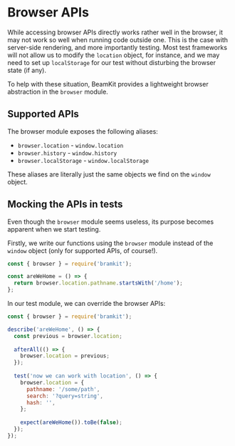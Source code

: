 # Browser APIs

While accessing browser APIs directly works rather well in the browser, it may
not work so well when running code outside one. This is the case with 
server-side rendering, and more importantly testing. Most test frameworks will
not allow us to modify the `location` object, for instance, and we may need 
to set up `localStorage` for our test without disturbing the browser state 
(if any).

To help with these situation, BeamKit provides a lightweight browser 
abstraction in the `browser` module.

## Supported APIs

The browser module exposes the following aliases: 

- `browser.location` - `window.location`
- `browser.history` - `window.history`
- `browser.localStorage` - `window.localStorage`

These aliases are literally just the same objects we find on the `window` 
object.

## Mocking the APIs in tests

Even though the `browser` module seems useless, its purpose becomes apparent 
when we start testing.

Firstly, we write our functions using the `browser` module instead of the 
`window` object (only for supported APIs, of course!).

```javascript
const { browser } = require('bramkit');

const areWeHome = () => {
  return browser.location.pathname.startsWith('/home');
};
```

In our test module, we can override the browser APIs:

```javascript
const { browser } = require('bramkit');

describe('areWeHome', () => {
  const previous = browser.location;
  
  afterAll(() => {
    browser.location = previous;
  });
  
  test('now we can work with location', () => {
    browser.location = {
      pathname: '/some/path',
      search: '?query=string',
      hash: '',
    };
    
    expect(areWeHome()).toBe(false);
  });
});
```
